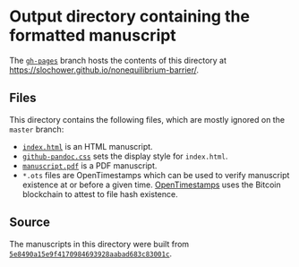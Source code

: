 # Output directory containing the formatted manuscript

The [`gh-pages`](https://github.com/slochower/nonequilibrium-barrier/tree/gh-pages) branch hosts the contents of this directory at https://slochower.github.io/nonequilibrium-barrier/.

## Files

This directory contains the following files, which are mostly ignored on the `master` branch:

+ [`index.html`](index.html) is an HTML manuscript.
+ [`github-pandoc.css`](github-pandoc.css) sets the display style for `index.html`.
+ [`manuscript.pdf`](manuscript.pdf) is a PDF manuscript.
+ `*.ots` files are OpenTimestamps which can be used to verify manuscript existence at or before a given time.
  [OpenTimestamps](opentimestamps.org) uses the Bitcoin blockchain to attest to file hash existence.

## Source

The manuscripts in this directory were built from
[`5e8490a15e9f4170984693928aabad683c83001c`](https://github.com/slochower/nonequilibrium-barrier/commit/5e8490a15e9f4170984693928aabad683c83001c).
